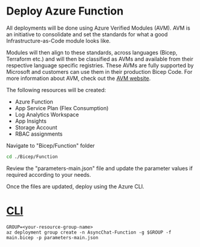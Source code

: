 # Deploy Azure Function 
All deployments will be done using Azure Verified Modules (AVM). AVM is an initiative to consolidate and set the standards for what a good Infrastructure-as-Code module looks like.

Modules will then align to these standards, across languages (Bicep, Terraform etc.) and will then be classified as AVMs and available from their respective language specific registries. These AVMs are fully supported by Microsoft and customers can use them in their production Bicep Code. For more information about AVM, check out the [AVM website](https://azure.github.io/Azure-Verified-Modules/).

The following resources will be created:

* Azure Function
* App Service Plan (Flex Consumption)
* Log Analytics Workspace
* App Insights
* Storage Account
* RBAC assignments

Navigate to "Bicep/Function" folder

```bash
cd ./Bicep/Function
```

Review the "parameters-main.json" file and update the parameter values if required according to your needs. 

Once the files are updated, deploy using the Azure CLI.

# [CLI](#tab/CLI)

```azurecli
GROUP=<your-resource-group-name>
az deployment group create -n AsyncChat-Function -g $GROUP -f main.bicep -p parameters-main.json